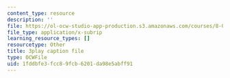 ```yaml
---
content_type: resource
description: ''
file: https://ol-ocw-studio-app-production.s3.amazonaws.com/courses/8-01sc-classical-mechanics-fall-2016/1fddbfe3fcc89fcb6201da98e5abff91_1GvCIlHihEA.srt
file_type: application/x-subrip
learning_resource_types: []
resourcetype: Other
title: 3play caption file
type: OCWFile
uid: 1fddbfe3-fcc8-9fcb-6201-da98e5abff91
---
```


